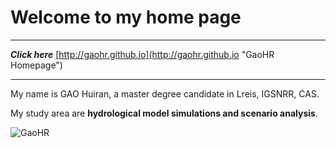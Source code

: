 # Welcome to my home page #

----------

***Click here*** [http://gaohr.github.io](http://gaohr.github.io "GaoHR Homepage") 

----------

My name is GAO Huiran, a master degree candidate in Lreis, IGSNRR, CAS.

My study area are **hydrological model simulations and scenario analysis**.

![GaoHR](http://i.imgur.com/rQitaST.jpg)

